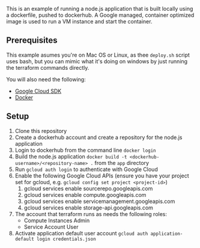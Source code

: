 This is an example of running a node.js application that is built locally using a dockerfile, pushed to dockerhub. A Google managed, container optimized image is used to run a VM instance and start the container.

## Prerequisites

This example asumes you're on Mac OS or Linux, as thee `deploy.sh` script uses bash, but you can mimic what it's doing on windows by just running the terraform commands directly.

You will also need the following:

- [Google Cloud SDK](https://cloud.google.com/sdk/)
- [Docker](https://www.docker.com/)

## Setup

1. Clone this repository
2. Create a dockerhub account and create a repository for the node.js application
3. Login to dockerhub from the command line `docker login`
4. Build the node.js application `docker build -t <dockerhub-username>/<repository-name> .` from the `app` directory
5. Run `gcloud auth login` to authenticate with Google Cloud
6. Enable the following Google Cloud APIs (ensure you have your project set for gcloud, e.g. `gcloud config set project <project-id>`)
   1. gcloud services enable sourcerepo.googleapis.com
   2. gcloud services enable compute.googleapis.com
   3. gcloud services enable servicemanagement.googleapis.com
   4. gcloud services enable storage-api.googleapis.com
7. The account that terraform runs as needs the following roles:
   - Compute Instances Admin
   - Service Account User
8. Activate application default user account `gcloud auth application-default login credentials.json`
